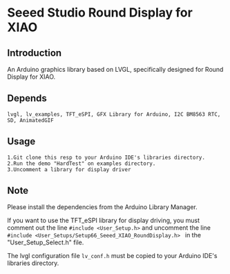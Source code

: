 # Seeed Studio Round Display for XIAO
## Introduction 

An Arduino graphics library based on LVGL, specifically designed for Round Display for XIAO.

## Depends

    lvgl, lv_examples, TFT_eSPI, GFX Library for Arduino, I2C BM8563 RTC, SD, AnimatedGIF

## Usage

    1.Git clone this resp to your Arduino IDE's libraries directory.
    2.Run the demo "HardTest" on examples directory.
    3.Uncomment a library for display driver

## Note

Please install the dependencies from the Arduino Library Manager. 

If you want to use the TFT_eSPI library for display driving, you must comment out the line `#include <User_Setup.h>` and uncomment the line  `#include <User_Setups/Setup66_Seeed_XIAO_RoundDisplay.h> ` in the "User_Setup_Select.h" file.

The lvgl configuration file `lv_conf.h`  must be copied to  your Arduino IDE's libraries directory.
